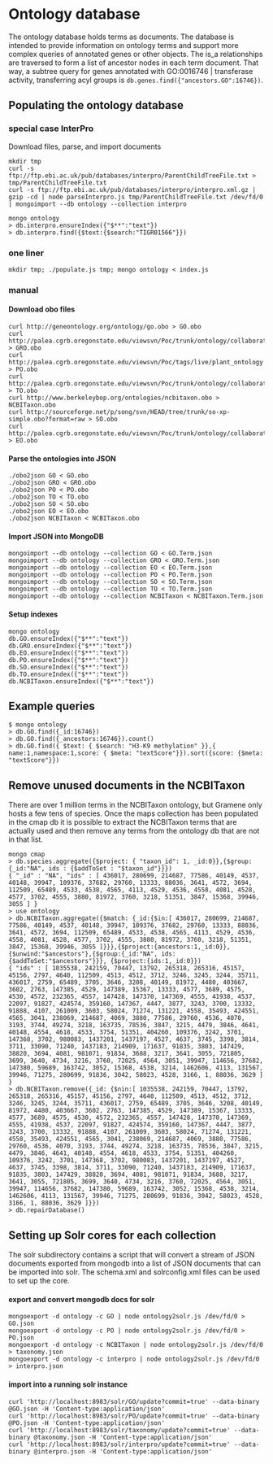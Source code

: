 # Ontology database
The ontology database holds terms as documents. The database is intended to provide information on ontology terms and support more complex queries of annotated genes or other objects. The is_a relationships are traversed to form a list of ancestor nodes in each term document. That way, a subtree query for genes annotated with GO:0016746 | transferase activity, transferring acyl groups is `db.genes.find({"ancestors.GO":16746})`.
## Populating the ontology database
### special case InterPro
Download files, parse, and import documents
```
mkdir tmp
curl -s ftp://ftp.ebi.ac.uk/pub/databases/interpro/ParentChildTreeFile.txt > tmp/ParentChildTreeFile.txt
curl -s ftp://ftp.ebi.ac.uk/pub/databases/interpro/interpro.xml.gz | gzip -cd | node parseInterpro.js tmp/ParentChildTreeFile.txt /dev/fd/0 | mongoimport --db ontology --collection interpro

mongo ontology
> db.interpro.ensureIndex({"$**":"text"})
> db.interpro.find({$text:{$search:"TIGR01566"}})
```
### one liner
```
mkdir tmp; ./populate.js tmp; mongo ontology < index.js
```
### manual
#### Download obo files
```
curl http://geneontology.org/ontology/go.obo > GO.obo 
curl http://palea.cgrb.oregonstate.edu/viewsvn/Poc/trunk/ontology/collaborators_ontology/gramene/temporal_gramene.obo > GRO.obo
curl http://palea.cgrb.oregonstate.edu/viewsvn/Poc/tags/live/plant_ontology.obo > PO.obo
curl http://palea.cgrb.oregonstate.edu/viewsvn/Poc/trunk/ontology/collaborators_ontology/gramene/traits/trait.obo > TO.obo
curl http://www.berkeleybop.org/ontologies/ncbitaxon.obo > NCBITaxon.obo
curl http://sourceforge.net/p/song/svn/HEAD/tree/trunk/so-xp-simple.obo?format=raw > SO.obo
curl http://palea.cgrb.oregonstate.edu/viewsvn/Poc/trunk/ontology/collaborators_ontology/plant_environment/environment_ontology.obo > EO.obo
```
#### Parse the ontologies into JSON
```
./obo2json GO < GO.obo
./obo2json GRO < GRO.obo
./obo2json PO < PO.obo
./obo2json TO < TO.obo
./obo2json SO < SO.obo
./obo2json EO < EO.obo
./obo2json NCBITaxon < NCBITaxon.obo
```
#### Import JSON into MongoDB
```
mongoimport --db ontology --collection GO < GO.Term.json
mongoimport --db ontology --collection GRO < GRO.Term.json
mongoimport --db ontology --collection EO < EO.Term.json
mongoimport --db ontology --collection PO < PO.Term.json
mongoimport --db ontology --collection SO < SO.Term.json
mongoimport --db ontology --collection TO < TO.Term.json
mongoimport --db ontology --collection NCBITaxon < NCBITaxon.Term.json
```
#### Setup indexes
```
mongo ontology
db.GO.ensureIndex({"$**":"text"})
db.GRO.ensureIndex({"$**":"text"})
db.EO.ensureIndex({"$**":"text"})
db.PO.ensureIndex({"$**":"text"})
db.SO.ensureIndex({"$**":"text"})
db.TO.ensureIndex({"$**":"text"})
db.NCBITaxon.ensureIndex({"$**":"text"})
```
## Example queries
```
$ mongo ontology
> db.GO.find({_id:16746})
> db.GO.find({_ancestors:16746}).count()
> db.GO.find({ $text: { $search: "H3-K9 methylation" }},{ name:1,namespace:1,score: { $meta: "textScore"}}).sort({score: {$meta: "textScore"}})
```
## Remove unused documents in the NCBITaxon
There are over 1 million terms in the NCBITaxon ontology, but Gramene only hosts a few tens of species. Once the maps collection has been populated in the cmap db it is possible to extract the NCBITaxon terms that are actually used and then remove any terms from the ontology db that are not in that list.
```
mongo cmap
> db.species.aggregate({$project: { "taxon_id": 1, _id:0}},{$group:{_id:"NA", ids : {$addToSet : "$taxon_id"}}})
{ "_id" : "NA", "ids" : [ 436017, 280699, 214687, 77586, 40149, 4537, 40148, 39947, 109376, 37682, 29760, 13333, 88036, 3641, 4572, 3694, 112509, 65489, 4533, 4538, 4565, 4113, 4529, 4536, 4558, 4081, 4528, 4577, 3702, 4555, 3880, 81972, 3760, 3218, 51351, 3847, 15368, 39946, 3055 ] }
> use ontology
> db.NCBITaxon.aggregate({$match: {_id:{$in:[ 436017, 280699, 214687, 77586, 40149, 4537, 40148, 39947, 109376, 37682, 29760, 13333, 88036, 3641, 4572, 3694, 112509, 65489, 4533, 4538, 4565, 4113, 4529, 4536, 4558, 4081, 4528, 4577, 3702, 4555, 3880, 81972, 3760, 3218, 51351, 3847, 15368, 39946, 3055 ]}}},{$project:{ancestors:1,_id:0}},{$unwind:"$ancestors"},{$group:{_id:"NA", ids: {$addToSet:"$ancestors"}}}, {$project:{ids:1,_id:0}})
{ "ids" : [ 1035538, 242159, 70447, 13792, 265318, 265316, 45157, 45156, 2797, 4640, 112509, 4513, 4512, 3712, 3246, 3245, 3244, 35711, 436017, 2759, 65489, 3705, 3646, 3208, 40149, 81972, 4480, 403667, 3602, 2763, 147385, 4529, 147389, 15367, 13333, 4577, 3689, 4575, 4530, 4572, 232365, 4557, 147428, 147370, 147369, 4555, 41938, 4537, 22097, 91827, 424574, 359160, 147367, 4447, 3877, 3243, 3700, 13332, 91888, 4107, 261009, 3603, 58024, 71274, 131221, 4558, 35493, 424551, 4565, 3041, 238069, 214687, 4069, 3880, 77586, 29760, 4536, 4070, 3193, 3744, 49274, 3218, 163735, 78536, 3847, 3215, 4479, 3846, 4641, 40148, 4554, 4618, 4533, 3754, 51351, 404260, 109376, 3242, 3701, 147368, 3702, 980083, 1437201, 1437197, 4527, 4637, 3745, 3398, 3814, 3711, 33090, 71240, 1437183, 214909, 171637, 91835, 3803, 147429, 38820, 3694, 4081, 981071, 91834, 3688, 3217, 3641, 3055, 721805, 3699, 3640, 4734, 3216, 3760, 72025, 4564, 3051, 39947, 114656, 37682, 147380, 59689, 163742, 3052, 15368, 4538, 3214, 1462606, 4113, 131567, 39946, 71275, 280699, 91836, 3042, 58023, 4528, 3166, 1, 88036, 3629 ] }
> db.NCBITaxon.remove({_id: {$nin:[ 1035538, 242159, 70447, 13792, 265318, 265316, 45157, 45156, 2797, 4640, 112509, 4513, 4512, 3712, 3246, 3245, 3244, 35711, 436017, 2759, 65489, 3705, 3646, 3208, 40149, 81972, 4480, 403667, 3602, 2763, 147385, 4529, 147389, 15367, 13333, 4577, 3689, 4575, 4530, 4572, 232365, 4557, 147428, 147370, 147369, 4555, 41938, 4537, 22097, 91827, 424574, 359160, 147367, 4447, 3877, 3243, 3700, 13332, 91888, 4107, 261009, 3603, 58024, 71274, 131221, 4558, 35493, 424551, 4565, 3041, 238069, 214687, 4069, 3880, 77586, 29760, 4536, 4070, 3193, 3744, 49274, 3218, 163735, 78536, 3847, 3215, 4479, 3846, 4641, 40148, 4554, 4618, 4533, 3754, 51351, 404260, 109376, 3242, 3701, 147368, 3702, 980083, 1437201, 1437197, 4527, 4637, 3745, 3398, 3814, 3711, 33090, 71240, 1437183, 214909, 171637, 91835, 3803, 147429, 38820, 3694, 4081, 981071, 91834, 3688, 3217, 3641, 3055, 721805, 3699, 3640, 4734, 3216, 3760, 72025, 4564, 3051, 39947, 114656, 37682, 147380, 59689, 163742, 3052, 15368, 4538, 3214, 1462606, 4113, 131567, 39946, 71275, 280699, 91836, 3042, 58023, 4528, 3166, 1, 88036, 3629 ]}})
> db.repairDatabase()
```

## Setting up Solr cores for each collection
The solr subdirectory contains a script that will convert a stream of JSON documents exported from mongodb into a list of JSON documents that can be imported into solr. The schema.xml and solrconfig.xml files can be used to set up the core.
#### export and convert mongodb docs for solr
```
mongoexport -d ontology -c GO | node ontology2solr.js /dev/fd/0 > GO.json
mongoexport -d ontology -c PO | node ontology2solr.js /dev/fd/0 > PO.json
mongoexport -d ontology -c NCBITaxon | node ontology2solr.js /dev/fd/0 > taxonomy.json
mongoexport -d ontology -c interpro | node ontology2solr.js /dev/fd/0 > interpro.json
```
#### import into a running solr instance
```
curl 'http://localhost:8983/solr/GO/update?commit=true' --data-binary @GO.json -H 'Content-type:application/json'
curl 'http://localhost:8983/solr/PO/update?commit=true' --data-binary @PO.json -H 'Content-type:application/json'
curl 'http://localhost:8983/solr/taxonomy/update?commit=true' --data-binary @taxonomy.json -H 'Content-type:application/json'
curl 'http://localhost:8983/solr/interpro/update?commit=true' --data-binary @interpro.json -H 'Content-type:application/json'
```